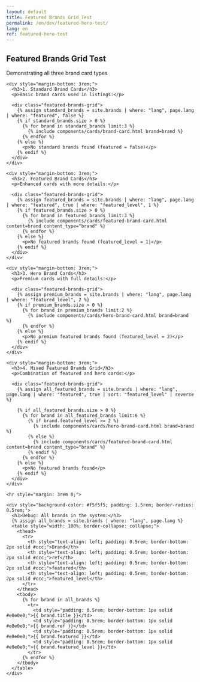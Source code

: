 ```yaml
---
layout: default
title: Featured Brands Grid Test
permalink: /en/dev/featured-hero-test/
lang: en
ref: featured-hero-test
---
```


<div class="panel panel--light">
  <div class="panel__content">
    <h2 class="panel__heading-secondary">Featured Brands Grid Test</h2>
    <p class="panel__lead-text">Demonstrating all three brand card types</p>

    <div style="margin-bottom: 3rem;">
      <h3>1. Standard Brand Cards</h3>
      <p>Basic brand cards used in listings:</p>

      <div class="featured-brands-grid">
        {% assign standard_brands = site.brands | where: "lang", page.lang | where: "featured", false %}
        {% if standard_brands.size > 0 %}
          {% for brand in standard_brands limit:3 %}
            {% include components/cards/brand-card.html brand=brand %}
          {% endfor %}
        {% else %}
          <p>No standard brands found (featured = false)</p>
        {% endif %}
      </div>
    </div>

    <div style="margin-bottom: 3rem;">
      <h3>2. Featured Brand Cards</h3>
      <p>Enhanced cards with more details:</p>

      <div class="featured-brands-grid">
        {% assign featured_brands = site.brands | where: "lang", page.lang | where: "featured", true | where: "featured_level", 1 %}
        {% if featured_brands.size > 0 %}
          {% for brand in featured_brands limit:3 %}
            {% include components/cards/featured-brand-card.html content=brand content_type="brand" %}
          {% endfor %}
        {% else %}
          <p>No featured brands found (featured_level = 1)</p>
        {% endif %}
      </div>
    </div>

    <div style="margin-bottom: 3rem;">
      <h3>3. Hero Brand Cards</h3>
      <p>Premium cards with full details:</p>

      <div class="featured-brands-grid">
        {% assign premium_brands = site.brands | where: "lang", page.lang | where: "featured_level", 2 %}
        {% if premium_brands.size > 0 %}
          {% for brand in premium_brands limit:2 %}
            {% include components/cards/hero-brand-card.html brand=brand %}
          {% endfor %}
        {% else %}
          <p>No premium featured brands found (featured_level = 2)</p>
        {% endif %}
      </div>
    </div>

    <div style="margin-bottom: 3rem;">
      <h3>4. Mixed Featured Brands Grid</h3>
      <p>Combination of featured and hero cards:</p>

      <div class="featured-brands-grid">
        {% assign all_featured_brands = site.brands | where: "lang", page.lang | where: "featured", true | sort: "featured_level" | reverse %}

        {% if all_featured_brands.size > 0 %}
          {% for brand in all_featured_brands limit:6 %}
            {% if brand.featured_level >= 2 %}
              {% include components/cards/hero-brand-card.html brand=brand %}
            {% else %}
              {% include components/cards/featured-brand-card.html content=brand content_type="brand" %}
            {% endif %}
          {% endfor %}
        {% else %}
          <p>No featured brands found</p>
        {% endif %}
      </div>
    </div>

    <hr style="margin: 3rem 0;">

    <div style="background-color: #f5f5f5; padding: 1.5rem; border-radius: 0.5rem;">
      <h3>Debug: All brands in the system:</h3>
      {% assign all_brands = site.brands | where: "lang", page.lang %}
      <table style="width: 100%; border-collapse: collapse;">
        <thead>
          <tr>
            <th style="text-align: left; padding: 0.5rem; border-bottom: 2px solid #ccc;">Brand</th>
            <th style="text-align: left; padding: 0.5rem; border-bottom: 2px solid #ccc;">ref</th>
            <th style="text-align: left; padding: 0.5rem; border-bottom: 2px solid #ccc;">featured</th>
            <th style="text-align: left; padding: 0.5rem; border-bottom: 2px solid #ccc;">featured_level</th>
          </tr>
        </thead>
        <tbody>
          {% for brand in all_brands %}
            <tr>
              <td style="padding: 0.5rem; border-bottom: 1px solid #e0e0e0;">{{ brand.title }}</td>
              <td style="padding: 0.5rem; border-bottom: 1px solid #e0e0e0;">{{ brand.ref }}</td>
              <td style="padding: 0.5rem; border-bottom: 1px solid #e0e0e0;">{{ brand.featured }}</td>
              <td style="padding: 0.5rem; border-bottom: 1px solid #e0e0e0;">{{ brand.featured_level }}</td>
            </tr>
          {% endfor %}
        </tbody>
      </table>
    </div>
  </div>
</div>
